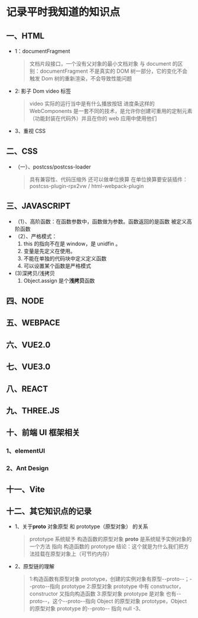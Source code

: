 # 记录平时我知道的知识点

## 一、HTML

- 1：documentFragment
  > 文档片段接口，一个没有父对象的最小文档对象
  > 与 document 的区别：documentFragment 不是真实的 DOM 树一部分，它的变化不会触发 Dom 树的重新渲染，不会导致性能问题
- 2: 影子 Dom video 标签
  > video 实际的运行当中是有什么播放按钮 进度条这样的
  > WebComponents 是一套不同的技术，是允许你创建可重用的定制元素（功能封装在代码外）并且在你的 web 应用中使用他们
- 3、重视 CSS

## 二、CSS

- （一）、postcss/postcss-loader
  > 具有兼容性、代码压缩外 还可以做单位换算
  > 在单位换算要安装插件：postcss-plugin-rpx2vw / html-webpack-plugin

## 三、JAVASCRIPT

- （1）、高阶函数：在函数参数中，函数做为参数。函数返回的是函数 被定义高阶函数
- （2）、严格模式：
  1. this 的指向不在是 window，是 unidfin 。
  2. 变量是先定义在使用。
  3. 不能在单独的代码块中定义定义函数
  4. 可以设置某个函数是严格模式
- (3)深拷贝/浅拷贝
  1. Object.assign 是个**浅拷贝**函数

## 四、NODE

## 五、WEBPACE

## 六、VUE2.0

## 七、VUE3.0

## 八、REACT

## 九、THREE.JS

## 十、前端 UI 框架相关

### 1、elementUI

### 2、Ant Design

## 十一、Vite

## 十二、其它知识点的记录

- 1、关于**proto** 对象原型 和 prototype（原型对象） 的关系
  > prototype 系统赋予 构造函数的原型对象
  > **proto** 是系统赋予实例对象的一个方法 指向 构造函数的 prototype
  > 结论：这个就是为什么我们把方法挂载在原型对象上（可节约内存）
- 2、原型链的理解
  > 1:构造函数有原型对象 prototype，创建的实例对象有原型--proto--；--proto--指向 prototype
  > 2:原型对象 prototype 中有 constructor，constructor 又指向构造函数
  > 3:原型对象 prototype 是对象 也有--proto--，这个--proto--指向 Object 的原型对象 prototype，Object 的原型对象 prototype 的--proto-- 指向 null
  > -3、
